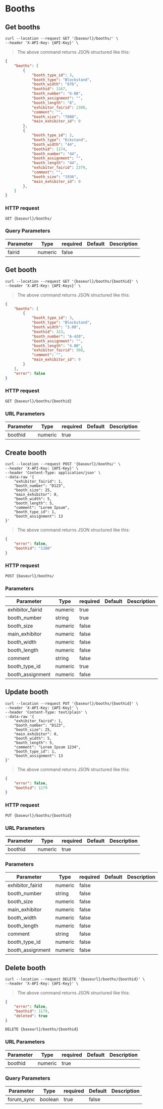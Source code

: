 # Booths

## Get booths

```shell
curl --location --request GET '{baseurl}/booths/' \
--header 'X-API-Key: {API-Key}' \
```

> The above command returns JSON structured like this:

```json
{
    "booths": [
		{
            "booth_type_id": 3,
            "booth_type": "Blockstand",
            "booth_width": "876",
            "boothid": 1167,
            "booth_number": "G-88",
            "booth_assignment": "",
            "booth_length": "8",
            "exhibitor_fairid": 2380,
            "comment": "",
            "booth_size": "7008",
            "main_exhibitor_id": 0
        },
        {
            "booth_type_id": 2,
            "booth_type": "Eckstand",
            "booth_width": "44",
            "boothid": 1174,
            "booth_number": "44",
            "booth_assignment": "",
            "booth_length": "44",
            "exhibitor_fairid": 2379,
            "comment": "",
            "booth_size": "1936",
            "main_exhibitor_id": 0
        },
	]
}
```

### HTTP request

`GET {baseurl}/booths/`

### Query Parameters

Parameter | Type | required | Default | Description
--------- | ---- | -------- | ------- | -----------
fairid | numeric | false |

## Get booth

```shell
curl --location --request GET '{baseurl}/booths/{boothid}' \
--header 'X-API-Key: {API-Keys}' \
```

> The above command returns JSON structured like this:

```json
{
    "booths": [
        {
            "booth_type_id": 3,
            "booth_type": "Blockstand",
            "booth_width": "3.00",
            "boothid": 323,
            "booth_number": "A-420",
            "booth_assignment": "",
            "booth_length": "4.00",
            "exhibitor_fairid": 368,
            "comment": "",
            "main_exhibitor_id": 0
        }
    ],
    "error": false
}
```

### HTTP request

`GET {baseurl}/booths/{boothid}`

### URL Parameters

Parameter | Type | required | Default | Description
--------- | ---- | -------- | ------- | -----------
boothid | numeric | true |

## Create booth

```shell
curl --location --request POST '{baseurl}/booths/' \
--header 'X-API-Key: {API-Key}' \
--header 'Content-Type: application/json' \
--data-raw '{
    "exhibitor_fairid": 1,
    "booth_number": "D123",
    "booth_size": 25,
    "main_exhibitor": 0,
    "booth_width": 5,
    "booth_length": 5,
    "comment": "Lorem Ipsum",
    "booth_type_id": 1,
    "booth_assignment": 13
}'
```

> The above command returns JSON structured like this:

```json
{
    "error": false,
    "boothid": "1180"
}
```

### HTTP request

`POST {baseurl}/booths/`

### Parameters

Parameter | Type | required | Default | Description
--------- | ---- | -------- | ------- | -----------
exhibitor_fairid | numeric | true | | |
booth_number | string | true | | |
booth_size | numeric | false | | |
main_exhibitor | numeric | false | | |
booth_width | numeric | false | | |
booth_length | numeric | false | | |
comment | string | false | | |
booth_type_id | numeric | true | | |
booth_assignment | numeric | false | | |

## Update booth

```shell
curl --location --request PUT '{baseurl}/booths/{boothid}' \
--header 'X-API-Key: {API-Key}' \
--header 'Content-Type: text/plain' \
--data-raw '{
    "exhibitor_fairid": 1,
    "booth_number": "D123",
    "booth_size": 25,
    "main_exhibitor": 0,
    "booth_width": 5,
    "booth_length": 5,
    "comment": "Lorem Ipsum 1234",
    "booth_type_id": 1,
    "booth_assignment": 13
}'
```

> The above command returns JSON structured like this:

```json
{
    "error": false,
    "boothid": 1179
}
```

### HTTP request

`PUT {baseurl}/booths/{boothid}`
### URL Parameters
Parameter | Type | required | Default | Description
--------- | ---- | -------- | ------- | -----------
boothid | numeric | true | | |

### Parameters

Parameter | Type | required | Default | Description
--------- | ---- | -------- | ------- | -----------
exhibitor_fairid | numeric | false | | |
booth_number | string | false | | |
booth_size | numeric | false | | |
main_exhibitor | numeric | false | | |
booth_width | numeric | false | | |
booth_length | numeric | false | | |
comment | string | false | | |
booth_type_id | numeric | false | | |
booth_assignment | numeric | false | | |

## Delete booth

```shell
curl --location --request DELETE '{baseurl}/booths/{boothid}' \
--header 'X-API-Key: {API-Key}' \
```

> The above command returns JSON structured like this:

```json
{
    "error": false,
    "boothid": 1179,
    "deleted": true
}
```

`DELETE {baseurl}/booths/{boothid}`

### URL Parameters

Parameter | Type | required | Default | Description
--------- | ---- | -------- | ------- | -----------
boothid | numeric | true | |

### Query Parameters

Parameter | Type | required | Default | Description
--------- | ---- | -------- | ------- | -----------
forum_sync | boolean | true | false |
